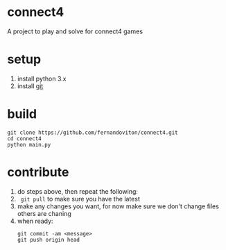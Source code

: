 # connect4
A project to play and solve for connect4 games

# setup
1. install python 3.x
2. install [git](https://git-scm.com/downloads)

# build
```
git clone https://github.com/fernandoviton/connect4.git
cd connect4
python main.py
```

# contribute
1. do steps above, then repeat the following:
2. ` git pull` to make sure you have the latest
3. make any changes you want, for now make sure we don't change files others are chaning
4. when ready:
   ```
   git commit -am <message>
   git push origin head
   ```
